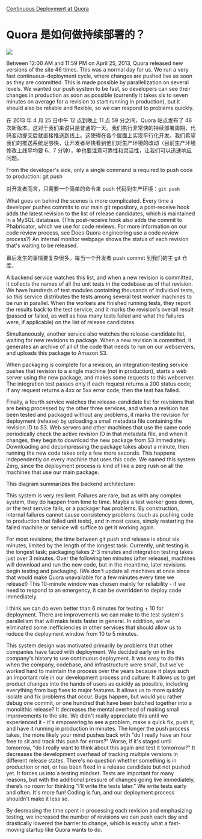 [Continuous Deployment at Quora](https://engineering.quora.com/Continuous-Deployment-at-Quora)

# Quora 是如何做持续部署的？

![](https://qph.ec.quoracdn.net/main-qimg-a8cf38d0593825625742f67b9111af72.webp)

Between 12:00 AM and 11:59 PM on April 25, 2013, Quora released new versions of the site 46 times. This was a normal day for us. We run a very fast continuous-deployment cycle, where changes are pushed live as soon as they are committed. This is made possible by parallelization on several levels. We wanted our push system to be fast, so developers can see their changes in production as soon as possible (currently it takes six to seven minutes on average for a revision to start running in production), but it should also be reliable and flexible, so we can respond to problems quickly.

在 2013 年 4 月 25 日中午 12 点到晚上 11 点 59 分之间，Quora 站点发布了 46 次新版本。这对于我们来说只是普通的一天。我们执行非常快的持续部署周期，代码变动提交后就直接推送到线上。这使得在各个层面上实现平行化开发。我们希望我们的推送系统足够快，让开发者尽快看到他们对生产环境的改动（目前生产环境修改上线平均要 6、7 分钟），单也要注意可靠性和灵活性，让我们可以迅速响应问题。

From the developer's side, only a single command is required to push code to production: git push

对开发者而言，只需要一个简单的命令来 push 代码到生产环境：`git push`

What goes on behind the scenes is more complicated. Every time a developer pushes commits to our main git repository, a post-receive hook adds the latest revision to the list of release candidates, which is maintained in a MySQL database. (This post-receive hook also adds the commit to Phabricator, which we use for code reviews. For more information on our code review process, see Does Quora engineering use a code review process?) An internal monitor webpage shows the status of each revision that's waiting to be released.

幕后发生的事情要复杂很多。每当一个开发者 push commit 到我们的主 git 仓库，

A backend service watches this list, and when a new revision is committed, it collects the names of all the unit tests in the codebase as of that revision. We have hundreds of test modules containing thousands of individual tests, so this service distributes the tests among several test worker machines to be run in parallel. When the workers are finished running tests, they report the results back to the test service, and it marks the revision's overall result (passed or failed, as well as how many tests failed and what the failures were, if applicable) on the list of release candidates.

Simultaneously, another service also watches the release-candidate list, waiting for new revisions to package. When a new revision is committed, it generates an archive of all of the code that needs to run on our webservers, and uploads this package to Amazon S3.

When packaging is complete for a revision, an integration-testing service pushes that revision to a single machine (not in production), starts a web server using the new package, and makes some requests to this webserver. The integration test passes only if each request returns a 200 status code; if any request returns a 4xx or 5xx error code, then the test has failed.

Finally, a fourth service watches the release-candidate list for revisions that are being processed by the other three services, and when a revision has been tested and packaged without any problems, it marks the revision for deployment (release) by uploading a small metadata file containing the revision ID to S3. Web servers and other machines that use the same code periodically check the active revision ID in that metadata file, and when it changes, they begin to download the new package from S3 immediately. Downloading and decompressing the package takes about a minute, then running the new code takes only a few more seconds. This happens independently on every machine that uses this code. We named this system Zerg, since the deployment process is kind of like a zerg rush on all the machines that use our main package.

This diagram summarizes the backend architecture:



This system is very resilient. Failures are rare, but as with any complex system, they do happen from time to time. Maybe a test worker goes down, or the test service fails, or a packager has problems. By construction, internal failures cannot cause consistency problems (such as pushing code to production that failed unit tests), and in most cases, simply restarting the failed machine or service will suffice to get it working again.

For most revisions, the time between git push and release is about six minutes, limited by the length of the longest task. Currently, unit testing is the longest task; packaging takes 2-3 minutes and integration testing takes just over 3 minutes. Over the following ten minutes (after release), machines will download and run the new code, but in the meantime, later revisions begin testing and packaging. (We don't update all machines at once since that would make Quora unavailable for a few minutes every time we release!) This 10-minute window was chosen mainly for reliability - if we need to respond to an emergency, it can be overridden to deploy code immediately.

I think we can do even better than 6 minutes for testing + 10 for deployment. There are improvements we can make to the test system's parallelism that will make tests faster in general. In addition, we’ve eliminated some inefficiencies in other services that should allow us to reduce the deployment window from 10 to 5 minutes.

This system design was motivated primarily by problems that other companies have faced with deployment. We decided early on in the company's history to use continuous deployment. It was easy to do this when the company, codebase, and infrastructure were small, but we've worked hard to maintain the process over the years because it plays such an important role in our development process and culture:
It allows us to get product changes into the hands of users as quickly as possible, including everything from bug fixes to major features.
It allows us to more quickly isolate and fix problems that occur. Bugs happen, but would you rather debug one commit, or one hundred that have been batched together into a monolithic release?
It decreases the mental overhead of making small improvements to the site. We didn't really appreciate this until we experienced it - it's empowering to see a problem, make a quick fix, push it, and have it running in production in minutes. The longer the push process takes, the more likely your mind pushes back with "do I really have an hour free to sit and track this push for errors?" Worse, if it's staged until tomorrow, "do I really want to think about this again and test it tomorrow?"
It decreases the development overhead of tracking multiple versions in different release states. There's no question whether something is in production or not, or has been fixed in a release candidate but not pushed yet.
It forces us into a testing mindset. Tests are important for many reasons, but with the additional pressure of changes going live immediately, there’s no room for thinking “I’ll write the tests later.” We write tests early and often.
It's more fun! Coding is fun, and our deployment process shouldn't make it less so.

By decreasing the time spent in processing each revision and emphasizing testing, we increased the number of revisions we can push each day and drastically lowered the barrier to change, which is exactly what a fast-moving startup like Quora wants to do.
